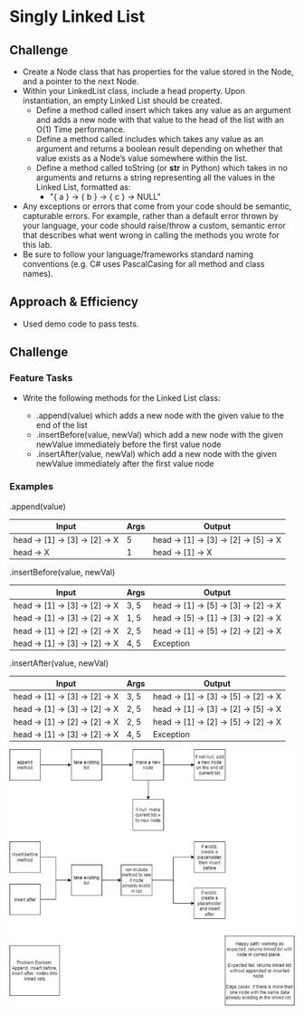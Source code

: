 # Singly Linked List

## Challenge
+ Create a Node class that has properties for the value stored in the Node, and a pointer to the next Node.
+ Within your LinkedList class, include a head property. Upon instantiation, an empty Linked List should be created.
  + Define a method called insert which takes any value as an argument and adds a new node with that value to the head of the list with an O(1) Time performance.
  + Define a method called includes which takes any value as an argument and returns a boolean result depending on whether that value exists as a Node’s value somewhere within the list.
  + Define a method called toString (or __str__ in Python) which takes in no arguments and returns a string representing all the values in the Linked List, formatted as:
    + "{ a } -> { b } -> { c } -> NULL"
+ Any exceptions or errors that come from your code should be semantic, capturable errors. For example, rather than a default error thrown by your language, your code should raise/throw a custom, semantic error that describes what went wrong in calling the methods you wrote for this lab.
+ Be sure to follow your language/frameworks standard naming conventions (e.g. C# uses PascalCasing for all method and class names).
## Approach & Efficiency
+ Used demo code to pass tests.

## Challenge
### Feature Tasks
+ Write the following methods for the Linked List class:

  + .append(value) which adds a new node with the given value to the end of the list
  + .insertBefore(value, newVal) which add a new node with the given newValue immediately before the first value node
  + .insertAfter(value, newVal) which add a new node with the given newValue immediately after the first value node
### Examples
.append(value)

Input	                         | Args |	Output
-------------------------------|------|-------------------------------------
head -> [1] -> [3] -> [2] -> X |	5	  | head -> [1] -> [3] -> [2] -> [5] -> X
head -> X	                     |  1	  | head -> [1] -> X

.insertBefore(value, newVal)

Input	                         | Args	 | Output
-------------------------------|-------|----------------------------------
head -> [1] -> [3] -> [2] -> X |	3, 5 |	head -> [1] -> [5] -> [3] -> [2] -> X
head -> [1] -> [3] -> [2] -> X |	1, 5 |	head -> [5] -> [1] -> [3] -> [2] -> X
head -> [1] -> [2] -> [2] -> X |	2, 5 |	head -> [1] -> [5] -> [2] -> [2] -> X
head -> [1] -> [3] -> [2] -> X |	4, 5 |	Exception

.insertAfter(value, newVal)

Input                          |	Args |	Output
-------------------------------|-------|-------------------------------------
head -> [1] -> [3] -> [2] -> X |	3, 5 |	head -> [1] -> [3] -> [5] -> [2] -> X
head -> [1] -> [3] -> [2] -> X |	2, 5 |	head -> [1] -> [3] -> [2] -> [5] -> X
head -> [1] -> [2] -> [2] -> X |	2, 5 |	head -> [1] -> [2] -> [5] -> [2] -> X
head -> [1] -> [3] -> [2] -> X |  4, 5 |	Exception

![Insertions Whiteboard](../../Assets/Challenge6.jpg)